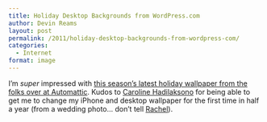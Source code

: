 ```yaml
---
title: Holiday Desktop Backgrounds from WordPress.com
author: Devin Reams
layout: post
permalink: /2011/holiday-desktop-backgrounds-from-wordpress-com/
categories:
  - Internet
format: image
---
```

I&#8217;m *super* impressed with [this season&#8217;s latest holiday wallpaper from the folks over at Automattic][1]. Kudos to [Caroline Hadilaksono][2] for being able to get me to change my iPhone and desktop wallpaper for the first time in half a year (from a wedding photo&#8230; don&#8217;t tell [Rachel][3]).

 [1]: http://en.blog.wordpress.com/2011/12/20/holiday-backgrounds/
 [2]: http://www.hadilaksono.com/
 [3]: http://devinandrachel.com